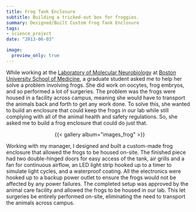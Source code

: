 ```yaml
---
title: Frog Tank Enclosure
subtitle: Building a tricked-out box for froggies.
summary: Designed/Built Custom Frog Tank Enclosure
tags:
- science_project
date: "2013-06-03"

image:
  preview_only: true
---
```


While working at the [Laboratory of Molecular Neurobiology](https://www.bumc.bu.edu/busm-pm/research/laboratories/lmn/) at [Boston University School of Medicine](https://www.bumc.bu.edu/busm-pm/), a graduate student asked me to help her solve a problem involving frogs. She did work on oocytes, frog embryos, and so performed a lot of surgeries. The problem was the frogs were housed in a facility across campus, meaning she would have to transport the animals back and forth to get any work done. To solve this, she wanted to build an enclosure that could keep the frogs in our lab while still complying with all of the animal health and safety regulations. So, she asked me to build a frog enclosure that could do just that.

<div align="center">{{< gallery album="images_frog" >}}</div> 

Working with my manager, I designed and built a custom-made frog enclosure that allowed the frogs to be housed on-site. The finished piece had two double-hinged doors for easy access of the tank, air grills and a fan for continuous airflow, an LED light strip hooked up to a timer to simulate light cycles, and a waterproof coating. All the electronics were hooked up to a backup power outlet to ensure the frogs would not be affected by any power failures. The completed setup was approved by the animal care facility and allowed the frogs to be housed in our lab. This let surgeries be entirely performed on-site, eliminating the need to transport the animals across campus.
